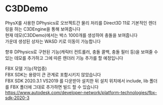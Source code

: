 # C3DDemo
PhysX를 사용한 DPhysics로 오브젝트간 물리 처리를 Direct3D 11로 기본적인 렌더링을 하는 C3DEngine을 통해 보여줍니다  
현재 데모(C3DDemo)에서는 박스 1000개를 생성하여 충돌을 보여줍니다  
가운데 생성된 상자는 WASD 키로 이동이 가능합니다  

향후 DPhysics로 구현된 기능(캐릭터 컨트롤러, 충돌 콜백, 충돌 필터 등)을 보여줄 수 있는 데모를 추가하고 그에 따른 렌더러 기능 추가를 할 예정입니다  

FBX 모델 기능(작업중)  
FBX SDK는 용량이 큰 관계로 포함시키지 않았습니다  
FBX SDK 2020.3.1 VS2019 를 다운받아 설치한 뒤 설치 위치에서 include, lib 폴더를 FBX 폴더에 그대로 추가하면 빌드 할 수 있습니다  
https://www.autodesk.com/developer-network/platform-technologies/fbx-sdk-2020-3  
